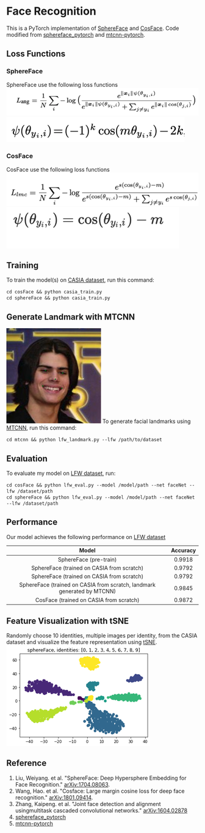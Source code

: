 # Face Recognition 
This is a PyTorch implementation of [SphereFace](https://arxiv.org/abs/1704.08063) and [CosFace](https://arxiv.org/abs/1801.09414). Code modified from [sphereface_pytorch](https://github.com/clcarwin/sphereface_pytorch) and [mtcnn-pytorch](https://github.com/TropComplique/mtcnn-pytorch).

## Loss Functions
### SphereFace
SphereFace use the following loss functions
![](images/sphere_face_loss.png)
![](images/sphere_face_phi.png)

### CosFace
CosFace use the following loss functions
![](images/cos_face_loss.png)
![](images/cos_face_phi.png)

## Training
To train the model(s) on [CASIA dataset](https://paperswithcode.com/dataset/casia-webface), run this command:

```train
cd cosFace && python casia_train.py
cd sphereFace && python casia_train.py
```
## Generate Landmark with MTCNN
![](images/q2-1.png)
To generate facial landmarks using [MTCNN](https://github.com/TropComplique/mtcnn-pytorch), run this command:
```
cd mtcnn && python lfw_landmark.py --lfw /path/to/dataset
```

## Evaluation
To evaluate my model on [LFW dataset](http://vis-www.cs.umass.edu/lfw/), run:

```eval
cd cosFace && python lfw_eval.py --model /model/path --net faceNet --lfw /dataset/path
cd sphereFace && python lfw_eval.py --model /model/path --net faceNet --lfw /dataset/path
```

## Performance
Our model achieves the following performance on [LFW dataset](http://vis-www.cs.umass.edu/lfw/)

Model | Accuracy
:--:|:--:
SphereFace (pre-train)|0.9918
SphereFace (trained on CASIA from scratch)|0.9792
SphereFace (trained on CASIA from scratch)|0.9792
SphereFace (trained on CASIA from scratch, landmark generated by MTCNN)|0.9845
CosFace (trained on CASIA from scratch)|0.9872

## Feature Visualization with tSNE
Randomly choose 10 identities, multiple images per identity, from the CASIA dataset and visualize the feature representation using [tSNE](https://scikit-learn.org/stable/modules/generated/sklearn.manifold.TSNE.html).
![](images/sphereFace.png)

## Reference
1. Liu, Weiyang. et al. "SphereFace: Deep Hypersphere Embedding for Face Recognition." [arXiv:1704.08063](https://arxiv.org/abs/1704.08063).
2. Wang, Hao. et al. "Cosface: Large margin cosine loss for deep face recognition." [arXiv:1801.09414](https://arxiv.org/abs/1801.09414).
3. Zhang, Kaipeng. et al. "Joint face detection and alignment usingmultitask cascaded convolutional networks." [arXiv:1604.02878](https://arxiv.org/abs/1604.02878)
4. [sphereface_pytorch](https://github.com/clcarwin/sphereface_pytorch)
5. [mtcnn-pytorch](https://github.com/TropComplique/mtcnn-pytorch)